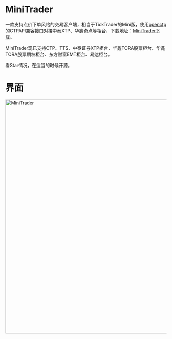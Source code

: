 # MiniTrader
一款支持点价下单风格的交易客户端，相当于TickTrader的Mini版，使用[openctp](https://github.com/openctp/openctp)的CTPAPI兼容接口对接中泰XTP、华鑫奇点等柜台，下载地址：[MiniTrader下载](http://www.openctp.cn/download.html)。

MiniTrader现已支持CTP、TTS、中泰证券XTP柜台、华鑫TORA股票柜台、华鑫TORA股票期权柜台、东方财富EMT柜台、易达柜台。

看Star情况，在适当的时候开源。

# 界面
<img width="731" alt="MiniTrader" src="https://github.com/openctp/MiniTrader/assets/83346523/4cff1984-e5eb-41ff-b264-bfeea46d1d44">
